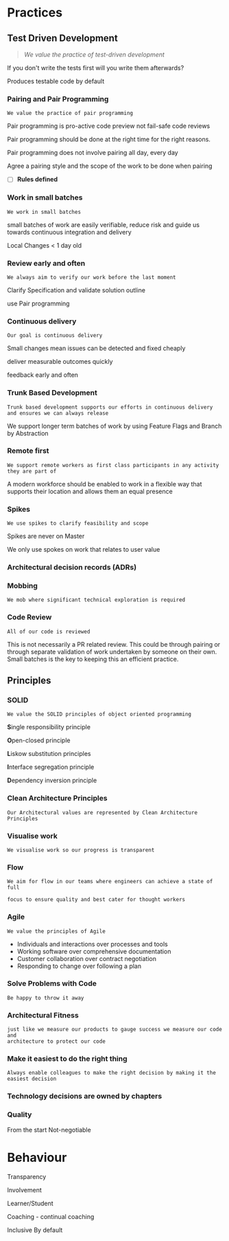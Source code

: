 # Practices #

## Test Driven Development ##

> _We value the practice of test-driven development_

If you don't write the tests first will you write them afterwards?

Produces testable code by default

### Pairing and Pair Programming ###

    We value the practice of pair programming

Pair programming is pro-active code preview not fail-safe code reviews

Pair programming should be done at the right time for the right reasons.

Pair programming does not involve pairing all day, every day

Agree a pairing style and the scope of the work to be done when pairing

- [ ] **Rules defined**

### Work in small batches ###

    We work in small batches

small batches of work are easily verifiable, reduce risk and guide us towards continuous integration and delivery

Local Changes < 1 day old

### Review early and often ###

    We always aim to verify our work before the last moment

Clarify Specification and validate solution outline

use Pair programming

### Continuous delivery ###

    Our goal is continuous delivery

Small changes mean issues can be detected and fixed cheaply

deliver measurable outcomes quickly

feedback early and often

### Trunk Based Development ###

    Trunk based development supports our efforts in continuous delivery and ensures we can always release

We support longer term batches of work by using Feature Flags
and Branch by Abstraction

### Remote first ###

    We support remote workers as first class participants in any activity they are part of

A modern workforce should be enabled to work in a flexible way that supports their location and allows them an equal presence

### Spikes ###

    We use spikes to clarify feasibility and scope

Spikes are never on Master

We only use spokes on work that relates to user value

### Architectural decision records (ADRs) ###


### Mobbing ###

    We mob where significant technical exploration is required

### Code Review ###

    All of our code is reviewed

This is not necessarily a PR related review. This could be through pairing or through separate validation of work undertaken by someone on their own. Small batches is the key to keeping this an efficient practice.

## Principles ##

### SOLID ###

    We value the SOLID principles of object oriented programming

**S**ingle responsibility principle

**O**pen-closed principle

**L**iskow substitution principles

**I**nterface segregation principle

**D**ependency inversion principle


### Clean Architecture Principles ###

    Our Architectural values are represented by Clean Architecture Principles

### Visualise work ###

    We visualise work so our progress is transparent

### Flow ###

    We aim for flow in our teams where engineers can achieve a state of full

    focus to ensure quality and best cater for thought workers

### Agile ###

    We value the principles of Agile

- Individuals and interactions over processes and tools
- Working software over comprehensive documentation
- Customer collaboration over contract negotiation
- Responding to change over following a plan

### Solve Problems with Code ###

    Be happy to throw it away

### Architectural Fitness ###

    just like we measure our products to gauge success we measure our code and
    architecture to protect our code

### Make it easiest to do the right thing ###

    Always enable colleagues to make the right decision by making it the easiest decision

### Technology decisions are owned by chapters ###



### Quality ###

From the start
Not-negotiable

# Behaviour #

Transparency

Involvement

Learner/Student

Coaching - continual coaching

Inclusive
    By default
